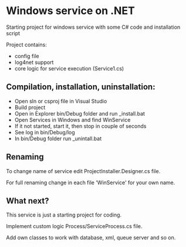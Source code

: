 # Windows service on .NET

Starting project for windows service with some C# code and installation script

Project contains:

- config file
- log4net support
- core logic for service execution (Service1.cs)

## Compilation, installation, uninstallation:

- Open sln or csproj file in Visual Studio
- Build project
- Open in Explorer bin/Debug folder and run _install.bat
- Open Services in Windows and find WinService
- If it not started, start it, then stop in couple of seconds
- See log in bin/Debug/log
- In bin/Debug folder run _unintall.bat

## Renaming

To change name of service edit ProjectInstaller.Designer.cs file.

For full renaming change in each file 'WinService' for your own name.

## What next?

This service is just a starting project for coding.

Implement custom logic Process/ServiceProcess.cs file.

Add own classes to work with database, xml, queue server and so on.

